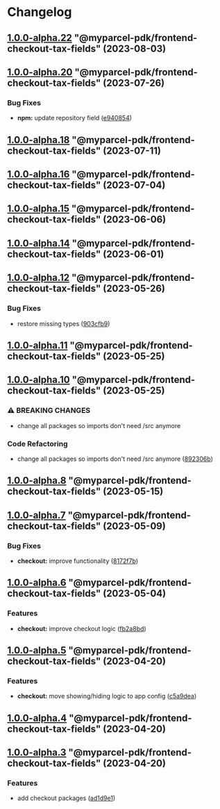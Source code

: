 # Changelog

<!-- MONODEPLOY:BELOW -->

## [1.0.0-alpha.22](https://github.com/myparcelnl/js-pdk/compare/@myparcel-pdk/frontend-checkout-tax-fields@1.0.0-alpha.21...@myparcel-pdk/frontend-checkout-tax-fields@1.0.0-alpha.22) "@myparcel-pdk/frontend-checkout-tax-fields" (2023-08-03)




## [1.0.0-alpha.20](https://github.com/myparcelnl/js-pdk/compare/@myparcel-pdk/frontend-checkout-tax-fields@1.0.0-alpha.19...@myparcel-pdk/frontend-checkout-tax-fields@1.0.0-alpha.20) "@myparcel-pdk/frontend-checkout-tax-fields" (2023-07-26)


### Bug Fixes

* **npm:** update repository field ([e940854](https://github.com/myparcelnl/js-pdk/commit/e940854ba1d99c0fcdada8b66f88a7c7e6060272))




## [1.0.0-alpha.18](https://github/myparcelnl/js-pdk/compare/@myparcel-pdk/frontend-checkout-tax-fields@1.0.0-alpha.17...@myparcel-pdk/frontend-checkout-tax-fields@1.0.0-alpha.18) "@myparcel-pdk/frontend-checkout-tax-fields" (2023-07-11)




## [1.0.0-alpha.16](https://github/myparcelnl/js-pdk/compare/@myparcel-pdk/frontend-checkout-tax-fields@1.0.0-alpha.15...@myparcel-pdk/frontend-checkout-tax-fields@1.0.0-alpha.16) "@myparcel-pdk/frontend-checkout-tax-fields" (2023-07-04)




## [1.0.0-alpha.15](https://github/myparcelnl/js-pdk/compare/@myparcel-pdk/frontend-checkout-tax-fields@1.0.0-alpha.14...@myparcel-pdk/frontend-checkout-tax-fields@1.0.0-alpha.15) "@myparcel-pdk/frontend-checkout-tax-fields" (2023-06-06)




## [1.0.0-alpha.14](https://github/myparcelnl/js-pdk/compare/@myparcel-pdk/frontend-checkout-tax-fields@1.0.0-alpha.13...@myparcel-pdk/frontend-checkout-tax-fields@1.0.0-alpha.14) "@myparcel-pdk/frontend-checkout-tax-fields" (2023-06-01)




## [1.0.0-alpha.12](https://github/myparcelnl/js-pdk/compare/@myparcel-pdk/frontend-checkout-tax-fields@1.0.0-alpha.11...@myparcel-pdk/frontend-checkout-tax-fields@1.0.0-alpha.12) "@myparcel-pdk/frontend-checkout-tax-fields" (2023-05-26)


### Bug Fixes

* restore missing types ([903cfb9](https://github/myparcelnl/js-pdk/commit/903cfb95f161bb5b49fbb91c4f96a7e44c524db8))




## [1.0.0-alpha.11](https://github/myparcelnl/js-pdk/compare/@myparcel-pdk/frontend-checkout-tax-fields@1.0.0-alpha.10...@myparcel-pdk/frontend-checkout-tax-fields@1.0.0-alpha.11) "@myparcel-pdk/frontend-checkout-tax-fields" (2023-05-25)




## [1.0.0-alpha.10](https://github/myparcelnl/js-pdk/compare/@myparcel-pdk/frontend-checkout-tax-fields@1.0.0-alpha.9...@myparcel-pdk/frontend-checkout-tax-fields@1.0.0-alpha.10) "@myparcel-pdk/frontend-checkout-tax-fields" (2023-05-25)


### ⚠ BREAKING CHANGES

* change all packages so imports don't need /src anymore

### Code Refactoring

* change all packages so imports don't need /src anymore ([892306b](https://github/myparcelnl/js-pdk/commit/892306bd3307fe8d5d011bbf6eb7654f7365347a))




## [1.0.0-alpha.8](https://github/myparcelnl/js-pdk/compare/@myparcel-pdk/frontend-checkout-tax-fields@1.0.0-alpha.7...@myparcel-pdk/frontend-checkout-tax-fields@1.0.0-alpha.8) "@myparcel-pdk/frontend-checkout-tax-fields" (2023-05-15)




## [1.0.0-alpha.7](https://github/myparcelnl/js-pdk/compare/@myparcel-pdk/frontend-checkout-tax-fields@1.0.0-alpha.6...@myparcel-pdk/frontend-checkout-tax-fields@1.0.0-alpha.7) "@myparcel-pdk/frontend-checkout-tax-fields" (2023-05-09)


### Bug Fixes

* **checkout:** improve functionality ([8172f7b](https://github/myparcelnl/js-pdk/commit/8172f7b72182253b87a5ab611f1aa9807cc6e63c))




## [1.0.0-alpha.6](https://github/myparcelnl/js-pdk/compare/@myparcel-pdk/frontend-checkout-tax-fields@1.0.0-alpha.5...@myparcel-pdk/frontend-checkout-tax-fields@1.0.0-alpha.6) "@myparcel-pdk/frontend-checkout-tax-fields" (2023-05-04)


### Features

* **checkout:** improve checkout logic ([fb2a8bd](https://github/myparcelnl/js-pdk/commit/fb2a8bd4b9404cac0fe600526d85465e3a1ee5f9))




## [1.0.0-alpha.5](https://github/myparcelnl/js-pdk/compare/@myparcel-pdk/frontend-checkout-tax-fields@1.0.0-alpha.4...@myparcel-pdk/frontend-checkout-tax-fields@1.0.0-alpha.5) "@myparcel-pdk/frontend-checkout-tax-fields" (2023-04-20)


### Features

* **checkout:** move showing/hiding logic to app config ([c5a9dea](https://github/myparcelnl/js-pdk/commit/c5a9dea4463efb3d293406e05fa010312faca76a))




## [1.0.0-alpha.4](https://github/myparcelnl/js-pdk/compare/@myparcel-pdk/frontend-checkout-tax-fields@1.0.0-alpha.3...@myparcel-pdk/frontend-checkout-tax-fields@1.0.0-alpha.4) "@myparcel-pdk/frontend-checkout-tax-fields" (2023-04-20)




## [1.0.0-alpha.3](https://github/myparcelnl/js-pdk/compare/@myparcel-pdk/frontend-checkout-tax-fields@1.0.0-alpha.2...@myparcel-pdk/frontend-checkout-tax-fields@1.0.0-alpha.3) "@myparcel-pdk/frontend-checkout-tax-fields" (2023-04-20)


### Features

* add checkout packages ([ad1d9e1](https://github/myparcelnl/js-pdk/commit/ad1d9e1f027af9e6124f8266f64edc0509e22a9d))


